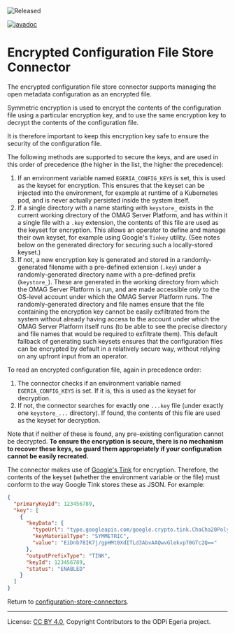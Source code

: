 <!-- SPDX-License-Identifier: CC-BY-4.0 -->
<!-- Copyright Contributors to the ODPi Egeria project. -->
  
![Released](../../../../../open-metadata-publication/website/images/egeria-content-status-released.png#pagewidth)

[![javadoc](https://javadoc.io/badge2/org.odpi.egeria/configuration-encrypted-file-store-connector/javadoc.svg)](https://javadoc.io/doc/org.odpi.egeria/configuration-encrypted-file-store-connector)

# Encrypted Configuration File Store Connector

The encrypted configuration file store connector supports managing the
open metadata configuration as an encrypted file.

Symmetric encryption is used to encrypt the contents of the configuration
file using a particular encryption key, and to use the same encryption key
to decrypt the contents of the configuration file.

It is therefore important to keep this encryption key safe to ensure the
security of the configuration file.

The following methods are supported to secure the keys, and are used in this
order of precedence (the higher in the list, the higher the precedence):

1. If an environment variable named `EGERIA_CONFIG_KEYS` is set, this is
    used as the keyset for encryption. This ensures that the keyset can be
    injected into the environment, for example at runtime of a Kubernetes
    pod, and is never actually persisted inside the system itself.
1. If a single directory with a name starting with `keystore_` exists
    in the current working directory of the OMAG Server Platform,
    and has within it a single file with a `.key` extension, the contents
    of this file are used as the keyset for encryption. This allows an
    operator to define and manage their own keyset, for example using Google's
    `Tinkey` utility. (See notes below on the generated directory for securing
    such a locally-stored keyset.)
1. If not, a new encryption key is generated and stored in a randomly-
    generated filename with a pre-defined extension (`.key`) under a
    randomly-generated directory name with a pre-defined prefix
    (`keystore_`). These are generated in the working directory from
    which the OMAG Server Platform is run, and are made accessible only
    to the OS-level account under which the OMAG Server Platform runs.
    The randomly-generated directory and file names ensure that the file
    containing the encryption key cannot be easily exfiltrated from the
    system without already having access to the account under which the
    OMAG Server Platform itself runs (to be able to see the precise directory
    and file names that would be required to exfiltrate them). This default
    fallback of generating such keysets ensures that the configuration files
    can be encrypted by default in a relatively secure way, without relying
    on any upfront input from an operator.

To read an encrypted configuration file, again in precedence order:

1. The connector checks if an environment variable named `EGERIA_CONFIG_KEYS`
    is set. If it is, this is used as the keyset for decryption.
1. If not, the connector searches for exactly one `...key` file (under exactly
    one `keystore_...` directory). If found, the contents of this file are used
    as the keyset for decryption.

Note that if neither of these is found, any pre-existing configuration cannot be
decrypted. **To ensure the encryption is secure, there is no mechanism to recover
these keys, so guard them appropriately if your configuration cannot be easily
recreated.**

The connector makes use of [Google's Tink](https://github.com/google/tink)
for encryption. Therefore, the contents of the keyset (whether the environment
variable or the file) must conform to the way Google Tink stores these as JSON.
For example:

```json
{
  "primaryKeyId": 123456789,
  "key": [
    {
      "keyData": {
        "typeUrl": "type.googleapis.com/google.crypto.tink.ChaCha20Poly1305Key",
        "keyMaterialType": "SYMMETRIC",
        "value": "EiDnb78IK7j/gpHMt0XdITLd3AbvAAQwvGlekvp70GTc2Q=="
      },
      "outputPrefixType": "TINK",
      "keyId": 123456789,
      "status": "ENABLED"
    }
  ]
}
```

Return to [configuration-store-connectors](..).

----
License: [CC BY 4.0](https://creativecommons.org/licenses/by/4.0/),
Copyright Contributors to the ODPi Egeria project.